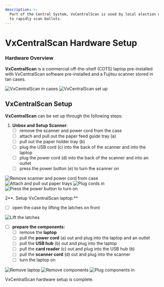 ```yaml
---
description: >-
  Part of the Central System, VxCentralScan is used by local election officials
  to rapidly scan ballots.
---
```


# VxCentralScan Hardware Setup

### Hardware Overview

**VxCentralScan** is a commercial off-the-shelf (COTS) laptop pre-installed with VxCentralScan software pre-installed and a Fujitsu scanner stored in tan cases.

![VxCentralScan in cases](<../.gitbook/assets/vxcentral in cases.png>) ![VxCentralScan set up](<../.gitbook/assets/vxcentral setup.png>)

## **VxCentralScan** Setup

**VxCentralScan** can be set up through the following steps:

1. **Unbox and Setup Scanner**:&#x20;
   * [ ] remove the scanner and power cord from the case
   * [ ] attach and pull out the paper feed guide tray (a)
   * [ ] pull out the paper holder tray (b)
   * [ ] plug the USB cord (c) into the back of the scanner and into the laptop
   * [ ] plug the power cord (d) into the back of the scanner and into an outlet
   * [ ] press the power button (e) to turn the scanner on

![Remove scanner and power cord from case](<../.gitbook/assets/central scan not setup.png>) ![Attach and pull out paper trays](<../.gitbook/assets/central scan telesopoing.png>) ![Plug cords in](<../.gitbook/assets/central scan plug ins.png>) ![Press the power button to turn on](<../.gitbook/assets/central scan power (1).png>)



2**.  Setup VxCentralScan laptop:**

* [ ] open the case by lifting the latches on front

![Lift the latches](<../.gitbook/assets/image (87) (1).png>)

* [ ] **prepare the components:**
  * [ ] remove the **laptop**
  * [ ] pull the **power cord** (a) out and plug into the laptop and an outlet
  * [ ] pull the **USB hub** (b) out and plug into the laptop
  * [ ] pull the **card reader** (c) out and plug into the USB hub (b)
  * [ ] pull the **scanner cord** (d) out and plug into the scanner
  * [ ] turn the laptop on

![Remove laptop](<../.gitbook/assets/VxCentralScan case open laptop in.png>) ![Remove components](<../.gitbook/assets/Vxcentral scan case open laptop removed.png>) ![Plug components in](<../.gitbook/assets/vxadmin peripherals.png>)

VxCentralScan hardware setup is complete.
